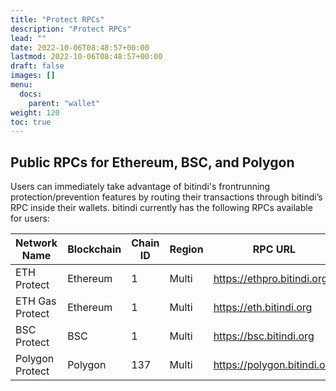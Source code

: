 ```yaml
---
title: "Protect RPCs"
description: "Protect RPCs"
lead: ""
date: 2022-10-06T08:48:57+00:00
lastmod: 2022-10-06T08:48:57+00:00
draft: false
images: []
menu:
  docs:
    parent: "wallet"
weight: 120
toc: true
---
```

## Public RPCs for Ethereum, BSC, and Polygon

Users can immediately take advantage of bitindi's frontrunning protection/prevention features by routing their transactions through bitindi’s RPC inside their wallets. bitindi currently has the following RPCs available for users:

|  Network Name   | Blockchain  | Chain ID    | Region  | RPC URL  |
| ---------------  | -------------  |----------   | --------- | ----------- |
| ETH Protect   | Ethereum  |1  | Multi | https://ethpro.bitindi.org |
| ETH Gas Protect  | Ethereum  |1  | Multi | https://eth.bitindi.org |
| BSC Protect   | BSC  |1  | Multi | https://bsc.bitindi.org |
| Polygon Protect  | Polygon  | 137  | Multi | https://polygon.bitindi.org |
